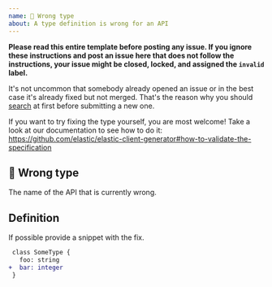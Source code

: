 ```yaml
---
name: 🐛 Wrong type
about: A type definition is wrong for an API
---
```


**Please read this entire template before posting any issue. If you ignore these instructions
and post an issue here that does not follow the instructions, your issue might be closed,
locked, and assigned the `invalid` label.**

It's not uncommon that somebody already opened an issue or in the best case it's already fixed but not merged. That's the reason why you should [search](https://github.com/elastic/elastic-client-generator/issues) at first before submitting a new one.

If you want to try fixing the type yourself, you are most welcome!
Take a look at our documentation to see how to do it:
https://github.com/elastic/elastic-client-generator#how-to-validate-the-specification

## 🐛 Wrong type

The name of the API that is currently wrong.

## Definition

If possible provide a snippet with the fix.

```diff
 class SomeType {
   foo: string
+  bar: integer
 }
```